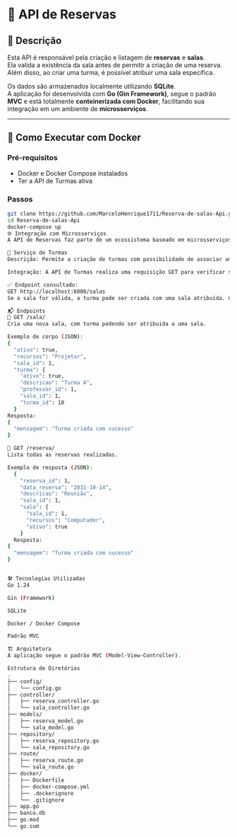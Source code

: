 # 🏫 API de Reservas

## 📌 Descrição

Esta API é responsável pela criação e listagem de **reservas** e **salas**.  
Ela valida a existência da sala antes de permitir a criação de uma reserva.  
Além disso, ao criar uma turma, é possível atribuir uma sala específica.

Os dados são armazenados localmente utilizando **SQLite**.  
A aplicação foi desenvolvida com **Go (Gin Framework)**, segue o padrão **MVC** e está totalmente **conteinerizada com Docker**, facilitando sua integração em um ambiente de **microsserviços**.

---

## 🚀 Como Executar com Docker

### Pré-requisitos

- Docker e Docker Compose instalados
- Ter a API de Turmas ativa

### Passos

```bash
git clone https://github.com/MarceloHenrique1711/Reserva-de-salas-Api.git
cd Reserva-de-salas-Api
docker-compose up
🌐 Integração com Microsserviços
A API de Reservas faz parte de um ecossistema baseado em microsserviços. Atualmente, ela se comunica com o seguinte serviço externo:

🔗 Serviço de Turmas
Descrição: Permite a criação de turmas com possibilidade de associar uma sala.

Integração: A API de Turmas realiza uma requisição GET para verificar salas disponíveis.

✅ Endpoint consultado:
GET http://localhost:6000/salas
Se a sala for válida, a turma pode ser criada com uma sala atribuída. Caso contrário, a turma será criada, mas sem sala.

📬 Endpoints
🔹 GET /sala/
Cria uma nova sala, com turma podendo ser atribuida a uma sala.

Exemplo de corpo (JSON):
{
  "ativo": true,
  "recursos": "Projetor",
  "sala_id": 1,
  "turma": {
    "ativo": true,
    "descricao": "Turma A",
    "professor_id": 1,
    "sala_id": 1,
    "turma_id": 10
  }
Resposta:
{
  "mensagem": "Turma criada com sucesso"
}

🔹 GET /reserva/
Lista todas as reservas realizadas.

Exemplo de resposta (JSON):
  {
    "reserva_id": 1,
    "data_reserva": "2031-10-14",
    "descricao": "Reunião",
    "sala_id": 1,
    "sala": {
      "sala_id": 1,
      "recursos": "Computador",
      "ativo": true
    } 
  Resposta:
{
  "mensagem": "Turma criada com sucesso"
}


🛠️ Tecnologias Utilizadas
Go 1.24

Gin (Framework)

SQLite

Docker / Docker Compose

Padrão MVC

🏗️ Arquitetura
A aplicação segue o padrão MVC (Model-View-Controller).

Estrutura de Diretórios
.
├── config/ 
│   └── config.go   
├── controller/ 
│   ├── reserva_controller.go
│   └── sala_controller.go           
├── models/ 
│   ├── reserva_model.go 
│   └── sala_model.go 
├── repository/ 
│   ├── reserva_repository.go 
│   └── sala_repository.go
├── route/ 
│   ├── reserva_route.go 
│   └── sala_route.go     
├── docker/      
│   ├── Dockerfile
│   ├── docker-compose.yml
│   ├── .dockerignore
│   └── .gitignore                  
├── app.go
├── banco.db 
├── go.mod
└── go.sum

